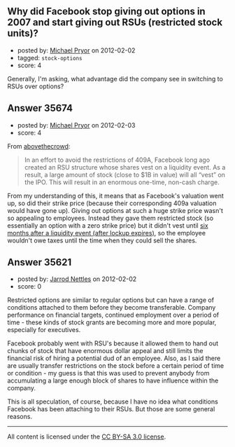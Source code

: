 ## Why did Facebook stop giving out options in 2007 and start giving out RSUs (restricted stock units)?

- posted by: [Michael Pryor](https://stackexchange.com/users/-1/130-michael-pryor) on 2012-02-02
- tagged: `stock-options`
- score: 4

Generally, I'm asking, what advantage did the company see in switching to RSUs over options?


## Answer 35674

- posted by: [Michael Pryor](https://stackexchange.com/users/-1/130-michael-pryor) on 2012-02-03
- score: 4

<p>From <a href="http://abovethecrowd.com/2012/02/01/why-facebook-clearly-belongs-in-the-10x-revenue-club/" rel="nofollow">abovethecrowd</a>:</p>

<blockquote>
  <p>In an effort to avoid the restrictions of 409A, Facebook long ago
  created an RSU structure whose shares vest on a liquidity event.  As a
  result, a large amount of stock (close to $1B in value) will all
  “vest” on the IPO. This will result in an enormous one-time, non-cash
  charge.</p>
</blockquote>

<p>From my understanding of this, it means that as Facebook's valuation went up, so did their strike price (because their corresponding 409a valuation would have gone up).  Giving out options at such a huge strike price wasn't so appealing to employees.  Instead they gave them restricted stock (so essentially an option with a zero strike price) but it didn't vest until <a href="http://pandodaily.com/2012/02/14/go-costolo-go-cashing-out-options-should-be-a-privilege-not-a-right/" rel="nofollow">six months after a liquidity event (after lockup expires)</a>, so the employee wouldn't owe taxes until the time when they could sell the shares.</p>



## Answer 35621

- posted by: [Jarrod Nettles](https://stackexchange.com/users/-1/11786-jarrod-nettles) on 2012-02-02
- score: 0

Restricted options are similar to regular options but can have a range of conditions attached to them before they become transferable. Company performance on financial targets, continued employment over a period of time - these kinds of stock grants are becoming more and more popular, especially for executives.

Facebook probably went with RSU's because it allowed them to hand out chunks of stock that have enormous dollar appeal and still limits the financial risk of hiring a potential dud of an employee. Also, as I said there are usually transfer restrictions on the stock before a certain period of time or condition - my guess is that this was used to prevent anybody from accumulating a large enough block of shares to have influence within the company.

This is all speculation, of course, because I have no idea what conditions Facebook has been attaching to their RSUs. But those are some general reasons.



---

All content is licensed under the [CC BY-SA 3.0 license](https://creativecommons.org/licenses/by-sa/3.0/).
